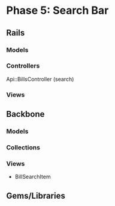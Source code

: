 # Phase 5: Search Bar

## Rails
### Models

### Controllers
Api::BillsController (search)

### Views

## Backbone
### Models

### Collections

### Views
* BillSearchItem

## Gems/Libraries
